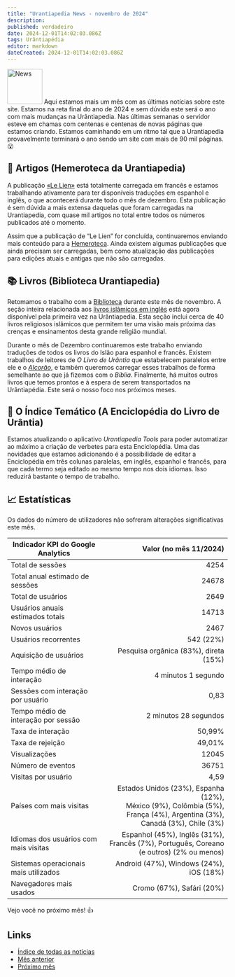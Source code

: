 ```yaml
---
title: "Urantiapedia News - novembro de 2024"
description:
published: verdadeiro
date: 2024-12-01T14:02:03.086Z
tags: Urântiapédia
editor: markdown
dateCreated: 2024-12-01T14:02:03.086Z
---
```


<img src="/_assets/svg/icon-news.svg" alt="News" style="width: 80px;"> Aqui estamos mais um mês com as últimas notícias sobre este site. Estamos na reta final do ano de 2024 e sem dúvida este será o ano com mais mudanças na Urântiapedia. Nas últimas semanas o servidor esteve em chamas com centenas e centenas de novas páginas que estamos criando. Estamos caminhando em um ritmo tal que a Urantiapedia provavelmente terminará o ano sendo um site com mais de 90 mil páginas. :open_mouth:

## :page_with_curl: Artigos (Hemeroteca da Urantiapedia)

A publicação [«Le Lien»](/fr/index/articles_le_lien) está totalmente carregada em francês e estamos trabalhando ativamente para ter disponíveis traduções em espanhol e inglês, o que acontecerá durante todo o mês de dezembro. Esta publicação é sem dúvida a mais extensa daquelas que foram carregadas na Urantiapedia, com quase mil artigos no total entre todos os números publicados até o momento.

Assim que a publicação de “Le Lien” for concluída, continuaremos enviando mais conteúdo para a [Hemeroteca](/es/article). Ainda existem algumas publicações que ainda precisam ser carregadas, bem como atualização das publicações para edições atuais e antigas que não são carregadas.

## :books: Livros (Biblioteca Urantiapedia)

Retomamos o trabalho com a [Biblioteca](/pt/book) durante este mês de novembro. A seção inteira relacionada aos [livros islâmicos em inglês](/en/index/books_islam) está agora disponível pela primeira vez na Urântiapedia. Esta seção inclui cerca de 40 livros religiosos islâmicos que permitem ter uma visão mais próxima das crenças e ensinamentos desta grande religião mundial.

Durante o mês de Dezembro continuaremos este trabalho enviando traduções de todos os livros do Islão para espanhol e francês. Existem trabalhos de leitores de _O Livro de Urântia_ que estabelecem paralelos entre ele e o [_Alcorão_](/en/book/Islam/Quran), e também queremos carregar esses trabalhos de forma semelhante ao que já fizemos com o _Bíblia_. Finalmente, há muitos outros livros que temos prontos e à espera de serem transportados na Urântiapédia. Este será o nosso foco nos próximos meses.

## :card_index: O Índice Temático (A Enciclopédia do Livro de Urântia)

Estamos atualizando o aplicativo _Urantiapedia Tools_ para poder automatizar ao máximo a criação de verbetes para esta Enciclopédia. Uma das novidades que estamos adicionando é a possibilidade de editar a Enciclopédia em três colunas paralelas, em inglês, espanhol e francês, para que cada termo seja editado ao mesmo tempo nos dois idiomas. Isso reduzirá bastante o tempo de trabalho.

## :chart_with_upwards_trend: Estatísticas

Os dados do número de utilizadores não sofreram alterações significativas este mês.

Indicador KPI do Google Analytics | Valor (no mês 11/2024)
--- | ---:
Total de sessões | 4254
Total anual estimado de sessões | 24678
Total de usuários | 2649
Usuários anuais estimados totais | 14713
Novos usuários | 2467
Usuários recorrentes | 542 (22%)
Aquisição de usuários | Pesquisa orgânica (83%), direta (15%)
Tempo médio de interação | 4 minutos 1 segundo
Sessões com interação por usuário | 0,83
Tempo médio de interação por sessão | 2 minutos 28 segundos
Taxa de interação | 50,99%
Taxa de rejeição | 49,01%
Visualizações | 12045
Número de eventos | 36751
Visitas por usuário | 4,59
Países com mais visitas | Estados Unidos (23%), Espanha (12%), <br>México (9%), Colômbia (5%), <br>França (4%), Argentina (3%), <br>Canadá (3%), Chile (3%)
Idiomas dos usuários com mais visitas | Espanhol (45%), Inglês (31%), <br>Francês (7%), Português, Coreano (e outros) (2% ou menos)
Sistemas operacionais mais utilizados | Android (47%), Windows (24%), iOS (18%)
Navegadores mais usados ​​| Cromo (67%), Safári (20%)

Vejo você no próximo mês! :+1:

## Links

- [Índice de todas as notícias](/pt/news)
- [Mês anterior](/pt/news/2024/10)
- [Próximo mês](/pt/news/2024/12)